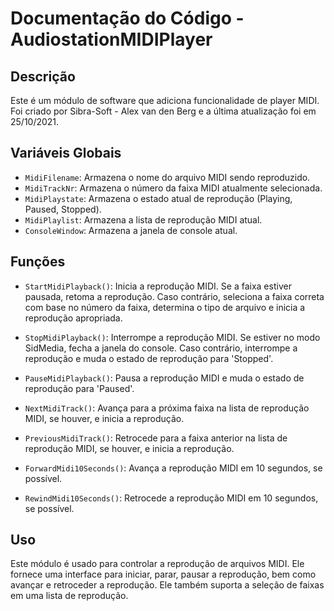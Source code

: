 # Documentação do Código - AudiostationMIDIPlayer

## Descrição

Este é um módulo de software que adiciona funcionalidade de player MIDI. Foi criado por Sibra-Soft - Alex van den Berg e a última atualização foi em 25/10/2021.

## Variáveis Globais

- `MidiFilename`: Armazena o nome do arquivo MIDI sendo reproduzido.
- `MidiTrackNr`: Armazena o número da faixa MIDI atualmente selecionada.
- `MidiPlaystate`: Armazena o estado atual de reprodução (Playing, Paused, Stopped).
- `MidiPlaylist`: Armazena a lista de reprodução MIDI atual.
- `ConsoleWindow`: Armazena a janela de console atual.

## Funções

- `StartMidiPlayback()`: Inicia a reprodução MIDI. Se a faixa estiver pausada, retoma a reprodução. Caso contrário, seleciona a faixa correta com base no número da faixa, determina o tipo de arquivo e inicia a reprodução apropriada.

- `StopMidiPlayback()`: Interrompe a reprodução MIDI. Se estiver no modo SidMedia, fecha a janela do console. Caso contrário, interrompe a reprodução e muda o estado de reprodução para 'Stopped'.

- `PauseMidiPlayback()`: Pausa a reprodução MIDI e muda o estado de reprodução para 'Paused'.

- `NextMidiTrack()`: Avança para a próxima faixa na lista de reprodução MIDI, se houver, e inicia a reprodução.

- `PreviousMidiTrack()`: Retrocede para a faixa anterior na lista de reprodução MIDI, se houver, e inicia a reprodução.

- `ForwardMidi10Seconds()`: Avança a reprodução MIDI em 10 segundos, se possível.

- `RewindMidi10Seconds()`: Retrocede a reprodução MIDI em 10 segundos, se possível.

## Uso

Este módulo é usado para controlar a reprodução de arquivos MIDI. Ele fornece uma interface para iniciar, parar, pausar a reprodução, bem como avançar e retroceder a reprodução. Ele também suporta a seleção de faixas em uma lista de reprodução.